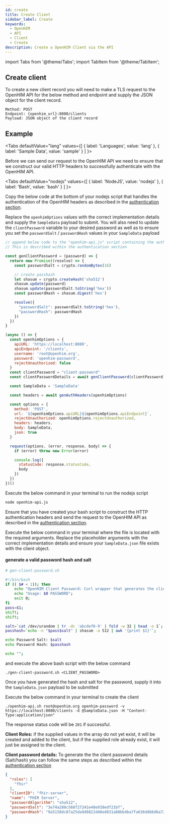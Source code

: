 ```yaml
---
id: create
title: Create Client
sidebar_label: Create
keywords:
  - OpenHIM
  - API
  - Client
  - Create
description: Create a OpenHIM Client via the API
---
```


import Tabs from '@theme/Tabs';
import TabItem from '@theme/TabItem';

## Create client

To create a new client record you will need to make a TLS request to the OpenHIM API for the below method and endpoint and supply the JSON object for the client record.


```curl
Method: POST
Endpoint: {openhim_url}:8080/clients
Payload: JSON object of the client record
```

## Example

<Tabs
  defaultValue="lang"
  values={[
    { label: 'Languages', value: 'lang' },
    { label: 'Sample Data', value: 'sample' }
  ]
}>
<TabItem value="lang">

  Before we can send our request to the OpenHIM API we need to ensure that we construct our valid HTTP headers to successfully authenticate with the OpenHIM API. 

  <Tabs
    defaultValue="nodejs"
    values={[
      { label: 'NodeJS', value: 'nodejs' },
      { label: 'Bash', value: 'bash' }
    ]
  }>
  <TabItem value="nodejs">

  Copy the below code at the bottom of your nodejs script that handles the authentication of the OpenHIM headers as described in the [authentication section](../introduction/authentication).

  Replace the `openhimOptions` values with the correct implementation details and supply the `SampleData` payload to submit. You will also need to update the `clientPassword` variable to your desired password as well as to ensure you set the `passwordSalt` / `passwordHash` values in your `SampleData` payload

  ```javascript
  // append below code to the "openhim-api.js" script containing the authentication methods.
  // This is described within the authentication section

  const genClientPassword = (password) => {
    return new Promise((resolve) => {
      const passwordSalt = crypto.randomBytes(16)

      // create passhash
      let shasum = crypto.createHash('sha512')
      shasum.update(password)
      shasum.update(passwordSalt.toString('hex'))
      const passwordHash = shasum.digest('hex')

      resolve({
        "passwordSalt": passwordSalt.toString('hex'),
        "passwordHash": passwordHash
      })
    })
  }

  (async () => {
    const openhimOptions = {
      apiURL: 'https://localhost:8080',
      apiEndpoint: '/clients',
      username: 'root@openhim.org',
      password: 'openhim-password',
      rejectUnauthorized: false
    }
    const clientPassword = "client-password"
    const clientPasswordDetails = await genClientPassword(clientPassword)

    const SampleData = 'SampleData'

    const headers = await genAuthHeaders(openhimOptions)

    const options = {
      method: 'POST',
      url: `${openhimOptions.apiURL}${openhimOptions.apiEndpoint}`,
      rejectUnauthorized: openhimOptions.rejectUnauthorized,
      headers: headers,
      body: SampleData,
      json: true
    }

    request(options, (error, response, body) => {
      if (error) throw new Error(error)

      console.log({
        statusCode: response.statusCode,
        body
      })
    })
  })()
  ```

  Execute the below command in your terminal to run the nodejs script

  ```bash
  node openhim-api.js
  ```

  </TabItem>
  <TabItem value="bash">

  Ensure that you have created your bash script to construct the HTTP authentication headers and send the request to the OpenHIM API as described in the [authentication section](../introduction/authentication).

  Execute the below command in your terminal where the file is located with the required arguments. Replace the placeholder arguments with the correct implementation details and ensure your `SampleData.json` file exists with the client object.

  #### generate a valid password hash and salt

  ```bash
  # gen-client-password.sh

  #!/bin/bash
  if (( $# < 1)); then
      echo "OpenHIM Client Password: Curl wrapper that generates the client Password details";
      echo "Usage: $0 PASSWORD";
      exit 0;
  fi
  pass=$1;
  shift;
  shift;

  salt=`cat /dev/urandom | tr -dc 'abcdef0-9' | fold -w 32 | head -n 1`;
  passhash=`echo -n "$pass$salt" | shasum -a 512 | awk '{print $1}'`;

  echo Password Salt: $salt
  echo Password Hash: $passhash

  echo "";
  ```

  and execute the above bash script with the below command

  ```curl
  ./gen-client-password.sh <CLIENT_PASSWORD>
  ```

  Once you have generated the hash and salt for the password, supply it into the `SampleData.json` payload to be submitted

  Execute the below command in your terminal to create the client

  ```curl
  ./openhim-api.sh root@openhim.org openhim-password -v https://localhost:8080/clients -d @SampleData.json -H "Content-Type:application/json"
  ```

  </TabItem>
  </Tabs>

  The response status code will be `201` if successful.

</TabItem>
<TabItem value="sample">

  **Client Roles:** if the supplied values in the array do not yet exist, it will be created and added to the client, but if the supplied role already exist, it will just be assigned to the client.

  **Client password details:** To generate the the client password details (Salt/hash) you can follow the same steps as described within the [authentication section](../introduction/authentication)

  ```json
  {
    "roles": [
      "fhir"
    ],
    "clientID": "fhir-server",
    "name": "FHIR Server",
    "passwordAlgorithm": "sha512",
    "passwordSalt": "3e74a280c568f27241e48e938edf21bf",
    "passwordHash": "9a5158dc87a25da9d8822d48ed831a88bb4ba7fa636ddb6d6a725f73688546052cb7f2c355758e4839f9416e6cc0e37e1e3070f597af2836d39768a5ecc050db"
  }
  ```

</TabItem>
</Tabs>

